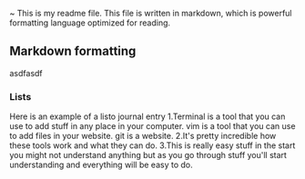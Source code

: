 ~
This is my readme file.
This file is written in markdown,
which is powerful formatting language optimized for reading.
## Markdown formatting
asdfasdf
### Lists
Here is an example of a listo
journal entry
1.Terminal is a tool that you can use to add stuff in any place in your computer.
vim is a tool that you can use to add files in your website.
git is a website.
2.It's pretty incredible how these tools work and what they can do.
3.This is really easy stuff in the  start you might not understand anything but as you go through stuff you'll start understanding and everything will be easy to do.  
